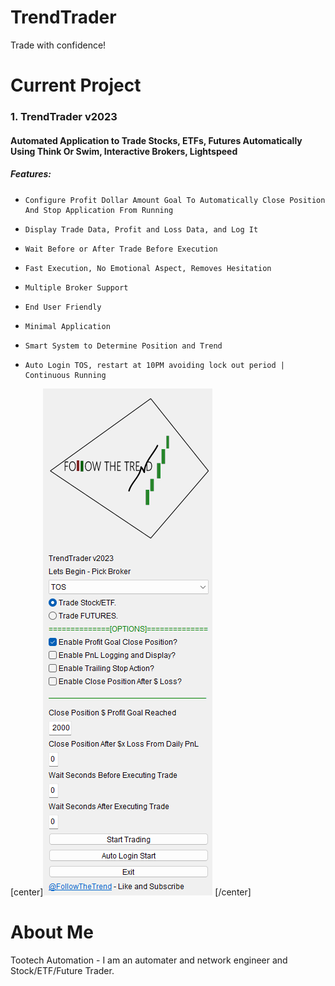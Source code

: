 # TrendTrader

Trade with confidence!


# Current Project

### 1. TrendTrader v2023
#### Automated Application to Trade Stocks, ETFs, Futures Automatically Using Think Or Swim, Interactive Brokers, Lightspeed
##### Features:
*     Configure Profit Dollar Amount Goal To Automatically Close Position And Stop Application From Running
*     Display Trade Data, Profit and Loss Data, and Log It
*     Wait Before or After Trade Before Execution
*     Fast Execution, No Emotional Aspect, Removes Hesitation
*     Multiple Broker Support
*     End User Friendly
*     Minimal Application
*     Smart System to Determine Position and Trend
*     Auto Login TOS, restart at 10PM avoiding lock out period | Continuous Running
     
[center]![alt text](https://raw.githubusercontent.com/tootechautomation/TrendTrader/main/Images/App1.png?token=GHSAT0AAAAAACDDRDSRZCTHHPLMCHHWSK6SZDPUDOQ) [/center]

 
# About Me
 Tootech Automation - I am an automater and network engineer and Stock/ETF/Future Trader.
 
